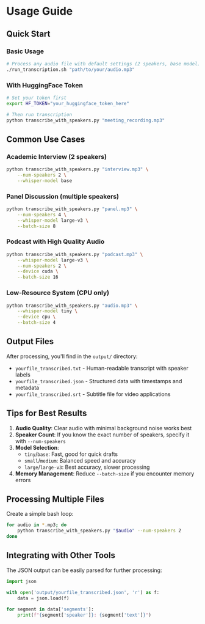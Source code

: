 # Usage Guide

## Quick Start

### Basic Usage
```bash
# Process any audio file with default settings (2 speakers, base model)
./run_transcription.sh "path/to/your/audio.mp3"
```

### With HuggingFace Token
```bash
# Set your token first
export HF_TOKEN="your_huggingface_token_here"

# Then run transcription
python transcribe_with_speakers.py "meeting_recording.mp3"
```

## Common Use Cases

### Academic Interview (2 speakers)
```bash
python transcribe_with_speakers.py "interview.mp3" \
    --num-speakers 2 \
    --whisper-model base
```

### Panel Discussion (multiple speakers)
```bash
python transcribe_with_speakers.py "panel.mp3" \
    --num-speakers 4 \
    --whisper-model large-v3 \
    --batch-size 8
```

### Podcast with High Quality Audio
```bash
python transcribe_with_speakers.py "podcast.mp3" \
    --whisper-model large-v3 \
    --num-speakers 2 \
    --device cuda \
    --batch-size 16
```

### Low-Resource System (CPU only)
```bash
python transcribe_with_speakers.py "audio.mp3" \
    --whisper-model tiny \
    --device cpu \
    --batch-size 4
```

## Output Files

After processing, you'll find in the `output/` directory:

- `yourfile_transcribed.txt` - Human-readable transcript with speaker labels
- `yourfile_transcribed.json` - Structured data with timestamps and metadata
- `yourfile_transcribed.srt` - Subtitle file for video applications

## Tips for Best Results

1. **Audio Quality**: Clear audio with minimal background noise works best
2. **Speaker Count**: If you know the exact number of speakers, specify it with `--num-speakers`
3. **Model Selection**: 
   - `tiny`/`base`: Fast, good for quick drafts
   - `small`/`medium`: Balanced speed and accuracy
   - `large`/`large-v3`: Best accuracy, slower processing
4. **Memory Management**: Reduce `--batch-size` if you encounter memory errors

## Processing Multiple Files

Create a simple bash loop:
```bash
for audio in *.mp3; do
    python transcribe_with_speakers.py "$audio" --num-speakers 2
done
```

## Integrating with Other Tools

The JSON output can be easily parsed for further processing:
```python
import json

with open('output/yourfile_transcribed.json', 'r') as f:
    data = json.load(f)
    
for segment in data['segments']:
    print(f"{segment['speaker']}: {segment['text']}")
```